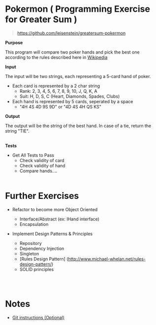 # Pokermon ( Programming Exercise for Greater Sum )
> https://github.com/leisenstein/greatersum-pokermon

**Purpose**

This program will compare two poker hands and pick the best one according to the rules described here in [Wikipedia](https://en.wikipedia.org/wiki/List_of_poker_hands)


**Input**

The input will be two strings, each representing a 5-card hand of poker.

* Each card is represented by a 2 char string
  * Rank: 2, 3, 4, 5, 6, 7, 8, 9, 10, J, Q, K, A
  * Suit: H, D, S, C (Heart, Diamonds, Spades, Clubs) 
* Each hand is represented by 5 cards, seperated by a space
  * "4H 4S 4D 9S 9D" or "4D 4S 4H QS KS"


**Output**

The output will be the string of the best hand.  In case of a tie, return the string "TIE".
<br /><br />

**Tests**
* Get All Tests to Pass  
  * Check validity of card
  * Check validity of hand
  * Compare hands....
<br /><br />


# Further Exercises

* Refactor to become more Object Oriented
  * Interface/Abstract (ex: IHand interface)
  * Encapsulation

* Implement Design Patterns & Principles
  * Repository
  * Dependency Injection
  * Singleton
  * [Rules Design Pattern] (http://www.michael-whelan.net/rules-design-pattern/)
  * SOLID principles
  

<br /><br />
# Notes
* [Git instructions (Optional)](git_instructions.md)



